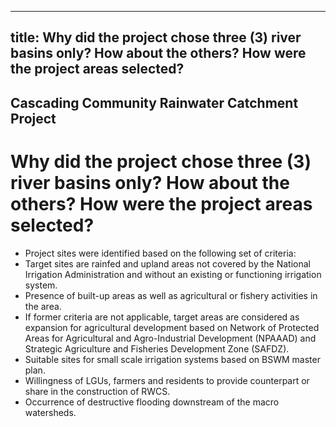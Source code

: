 --- 
 title: Why did the project chose three (3) river basins only? How about the others? How were the project areas selected?
 ---

## Cascading Community Rainwater Catchment Project

# Why did the project chose three (3) river basins only? How about the others? How were the project areas selected?


 - Project sites were identified based on the following set of criteria: 
 - Target sites are rainfed and upland areas not covered by the National Irrigation Administration and without an existing or functioning irrigation system.
 - Presence of built-up areas as well as agricultural or fishery activities in the area. 
 - If former criteria are not applicable, target areas are considered as expansion for agricultural development based on Network of Protected Areas for Agricultural and Agro-Industrial Development (NPAAAD) and Strategic Agriculture and Fisheries Development Zone (SAFDZ). 
 - Suitable sites for small scale irrigation systems based on BSWM master plan.
 - Willingness of LGUs, farmers and residents to provide counterpart or share in the construction of RWCS. 
 - Occurrence of destructive flooding downstream of the macro watersheds.
